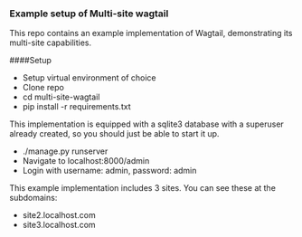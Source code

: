 ### Example setup of Multi-site wagtail

This repo contains an example implementation of Wagtail, demonstrating its multi-site capabilities.

####Setup

* Setup virtual environment of choice
* Clone repo
* cd multi-site-wagtail
* pip install -r requirements.txt

This implementation is equipped with a sqlite3 database with a superuser already created, so you should just be able to start it up.

* ./manage.py runserver
* Navigate to localhost:8000/admin
* Login with username: admin, password: admin

This example implementation includes 3 sites. You can see these at the subdomains:

* site2.localhost.com
* site3.localhost.com
